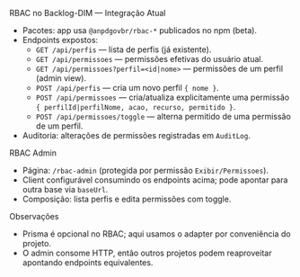 RBAC no Backlog-DIM — Integração Atual

- Pacotes: app usa `@anpdgovbr/rbac-*` publicados no npm (beta).
- Endpoints expostos:
  - `GET /api/perfis` — lista de perfis (já existente).
  - `GET /api/permissoes` — permissões efetivas do usuário atual.
  - `GET /api/permissoes?perfil=<id|nome>` — permissões de um perfil (admin view).
  - `POST /api/perfis` — cria um novo perfil `{ nome }`.
  - `POST /api/permissoes` — cria/atualiza explicitamente uma permissão `{ perfilId|perfilNome, acao, recurso, permitido }`.
  - `POST /api/permissoes/toggle` — alterna permitido de uma permissão de um perfil.
- Auditoria: alterações de permissões registradas em `AuditLog`.

RBAC Admin
- Página: `/rbac-admin` (protegida por permissão `Exibir/Permissoes`).
- Client configurável consumindo os endpoints acima; pode apontar para outra base via `baseUrl`.
- Composição: lista perfis e edita permissões com toggle.

Observações
- Prisma é opcional no RBAC; aqui usamos o adapter por conveniência do projeto.
- O admin consome HTTP, então outros projetos podem reaproveitar apontando endpoints equivalentes.
